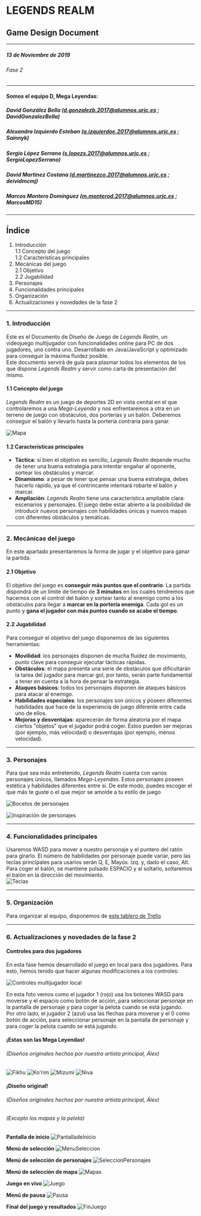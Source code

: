 # LEGENDS REALM
## Game Design Document
--------------------------------------------------------
##### 13 de Noviembre de 2019
###### Fase 2
--------------------------------------------------------
#### Somos el equipo D, Mega Leyendas:  
##### David González Bella (d.gonzalezb.2017@alumnos.urjc.es ; DavidGonzalezBella)
##### Alexandra Izquierdo Esteban (a.izquierdoe.2017@alumnos.urjc.es ; Sainnyk)
##### Sergio López Serrano (s.lopezs.2017@alumnos.urjc.es ; SergioLopezSerrano)
##### David Martínez Costana (d.martinezco.2017@alumnos.urjc.es ; deividmcmj)
##### Marcos Montero Domínguez (m.monterod.2017@alumnos.urjc.es ; MarcosMD15)
--------------------------------------------------------

## Índice
1. Introducción  
  1.1 Concepto del juego  
  1.2 Características principales
2. Mecánicas del juego  
  2.1 Objetivo  
  2.2 Jugabilidad
3. Personajes
4. Funcionalidades principales
5. Organización
6. Actualizaciones y novedades de la fase 2
-------------------------------------------------------

### 1. Introducción
Este es el Documento de Diseño de Juego de *Legends Realm*, un videojuego multijugador con funcionalidades online para PC de dos jugadores, uno contra uno. Desarrollado en Java/JavaScript y optimizado para conseguir la máxima fluidez posible.  
Este documento servirá de guía para plasmar todos los elementos de los que dispone *Legends Realm* y servir como carta de presentación del mismo.

#### 1.1 Concepto del juego
*Legends Realm* es un juego de deportes 2D en vista cenital en el que controlaremos a una *Mega-Leyenda* y nos enfrentaremos a otra en un terreno de juego con obstáculos, dos porterías y un balón. Deberemos conseguir el balón y llevarlo hasta la portería contraria para ganar.

![Mapa](https://i.imgur.com/2R93BbN.jpg)

#### 1.2 Características principales
  - **Táctica**: si bien el objetivo es sencillo, *Legends Realm* depende mucho de tener una buena estrategia para intentar engañar al oponente, sortear los obstáculos y marcar.
  - **Dinamismo**: a pesar de tener que pensar una buena estrategia, debes hacerlo rápido, ya que el contrincante intentará robarte el balón y marcar.
  - **Ampliación**: *Legends Realm* tiene una característica ampliable clara: escenarios y personajes. El juego debe estar abierto a la posibilidad de introducir nuevos personajes con habilidades únicas y nuevos mapas con diferentes obstáculos y temáticas.
--------------------------------------------------------------------------------

### 2. Mecánicas del juego
En este apartado presentaremos la forma de jugar y el objetivo para ganar la partida.

#### 2.1 Objetivo
El objetivo del juego es **conseguir más puntos que el contrario**. La partida dispondrá de un límite de tiempo de **3 minutos** en los cuales tendremos que hacernos con el control del balón y sortear tanto al enemigo como a los obstáculos para llegar a **marcar en la portería enemiga**. Cada gol es un punto y **gana el jugador con más puntos cuando se acabe el tiempo**.

#### 2.2 Jugabilidad
Para conseguir el objetivo del juego disponemos de las siguientes herramientas:
  - **Movilidad**: los personajes disponen de mucha fluidez de movimiento, punto clave para conseguir ejecutar tácticas rápidas.
  - **Obstáculos**: el mapa presenta una serie de obstáculos que dificultarán la tarea del jugador para marcar gol, por tanto, serán parte fundamental a tener en cuenta a la hora de pensar la estrategia.
  - **Ataques básicos**: todos los personajes disponen de ataques básicos para atacar al enemigo.
  - **Habilidades especiales**: los personajes son únicos y poseen diferentes habilidades que hace de la experiencia de juego diferente entre cada uno de ellos.
  - **Mejoras y desventajas**: aparecerán de forma aleatoria por el mapa ciertos "objetos" que el jugador podrá coger. Éstos pueden ser mejoras (por ejemplo, más velocidad) o desventajas (por ejemplo, menos velocidad).
---------------------------------------------------------------------------------------------

### 3. Personajes
Para que sea más entretenido, *Legends Realm* cuenta con varios personajes únicos, llamados *Mega-Leyendas*. Estos personajes poseen estética y habilidades diferentes entre sí. De este modo, puedes escoger el que más te guste o el que mejor se amolde a tu estilo de juego

![Bocetos de personajes](https://i.imgur.com/txfmf2R.jpg)

![Inspiración de personajes](https://i.imgur.com/Ra56mO6.jpg)

--------------------------------------------------------------------------------------------------

### 4. Funcionalidades principales
Usaremos WASD para mover a nuestro personaje y el puntero del ratón para girarlo. El número de habilidades por personaje puede variar, pero las teclas principales para usarlos serán Q, E, Mayús. Izq. y, dado el caso, Alt.  
Para coger el balón, se mantiene pulsado ESPACIO y al soltarlo, soltaremos el balón en la dirección del movimiento.  
![Teclas](https://i.imgur.com/H1RIQX8.png)

--------------------------------------------------------------------------------------------------

### 5. Organización
Para organizar al equipo, disponemos de [este tablero de Trello](https://trello.com/b/3iwQia61)

---------------------------------------------------------------------------------------------------

### 6. Actualizaciones y novedades de la fase 2
#### Controles para dos jugadores
En esta fase hemos desarrollado el juego en local para dos jugadores. Para esto, hemos tenido que hacer algunas modificaciones a los controles:

![Controles multijugador local](https://i.imgur.com/1h8hKbv.png)

En esta foto vemos como el jugador 1 (rojo) usa los botones WASD para moverse y el espacio como botón de acción, para seleccionar personaje en la pantalla de personaje y para coger la pelota cuando se está jugando.  
Por otro lado, el jugador 2 (azul) usa las flechas para moverse y el 0 como botón de acción, para seleccionar personaje en la pantalla de personaje y para coger la pelota cuando se está jugando.

#### ¡Estas son las Mega Leyendas!
###### (Diseños originales hechos por nuestra artista principal, Álex)
![Fikhu](https://i.imgur.com/iTVhAZ5.png)
![Ko'rim](https://i.imgur.com/aa3cAkd.png)
![Mizumi](https://i.imgur.com/KPzbAmH.png)
![Niva](https://i.imgur.com/358Dwch.png)

#### ¡Diseño original!
###### (Diseños originales hechos por nuestra artista principal, Álex)
###### (Excepto los mapas y la pelota)
**Pantalla de inicio**
![PantalladeInicio](https://i.imgur.com/iynKIEM.png)

**Menú de selección**
![MenuSeleccion](https://i.imgur.com/u771q79.png)

**Menú de selección de personajes**
![SeleccionPersonajes](https://i.imgur.com/W9t9Gwi.png)

**Menú de selección de mapa**
![Mapas](https://i.imgur.com/2KkN1My.jpg)

**Juego en vivo**
![Juego](https://i.imgur.com/T2gdKgi.png)

**Menú de pausa**
![Pausa](https://i.imgur.com/X6FuM24.png)

**Final del juego y resultados**
![FinJuego](https://i.imgur.com/XwatKjc.png)
